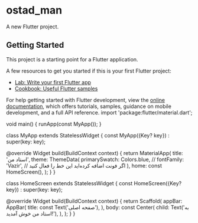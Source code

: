 # ostad_man

A new Flutter project.

## Getting Started

This project is a starting point for a Flutter application.

A few resources to get you started if this is your first Flutter project:

- [Lab: Write your first Flutter app](https://docs.flutter.dev/get-started/codelab)
- [Cookbook: Useful Flutter samples](https://docs.flutter.dev/cookbook)

For help getting started with Flutter development, view the
[online documentation](https://docs.flutter.dev/), which offers tutorials,
samples, guidance on mobile development, and a full API reference.
import 'package:flutter/material.dart';

void main() {
runApp(const MyApp());
}

class MyApp extends StatelessWidget {
const MyApp({Key? key}) : super(key: key);

@override
Widget build(BuildContext context) {
return MaterialApp(
title: 'استاد من',
theme: ThemeData(
primarySwatch: Colors.blue,
// fontFamily: 'Vazir',  // اگر فونت اضافه کرده‌اید این خط را فعال کنید
),
home: const HomeScreen(),
);
}
}

class HomeScreen extends StatelessWidget {
const HomeScreen({Key? key}) : super(key: key);

@override
Widget build(BuildContext context) {
return Scaffold(
appBar: AppBar(
title: const Text('صفحه اصلی'),
),
body: const Center(
child: Text('به استاد من خوش آمدید!'),
),
);
}
}
